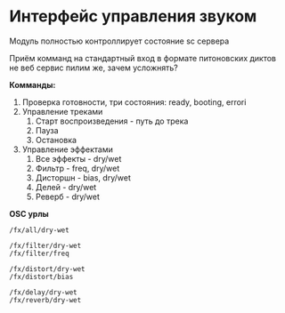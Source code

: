 # Интерфейс управления звуком

Модуль полностью контроллирует состояние sc сервера

Приём комманд на стандартный вход в формате питоновских диктов  
не веб сервис пилим же, зачем усложнять?  

**Комманды:**
1. Проверка готовности, три состояния: ready, booting, errori
2. Управление треками
   1. Старт воспроизведения - путь до трека
   2. Пауза
   3. Остановка
3. Управление эффектами
   1. Все эффекты - dry/wet
   2. Фильтр   - freq, dry/wet
   3. Дисторшн - bias, dry/wet
   4. Делей    - dry/wet
   5. Реверб   - dry/wet

**OSC урлы**

`/fx/all/dry-wet`  

`/fx/filter/dry-wet`  
`/fx/filter/freq`    

`/fx/distort/dry-wet`  
`/fx/distort/bias`    

`/fx/delay/dry-wet`    
`/fx/reverb/dry-wet`  

